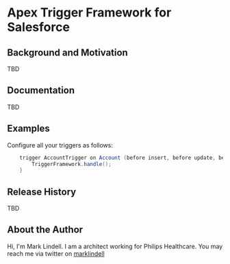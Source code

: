 Apex Trigger Framework for Salesforce
=====================================

Background and Motivation
-------------------------
TBD

Documentation 
-------------
TBD

Examples
--------

Configure all your triggers as follows:

```java
	trigger AccountTrigger on Account (before insert, before update, before delete, after insert, after update, after delete, after undelete ) {
		TriggerFramework.handle();
	}
```

Release History
---------------
TBD

About the Author
----------------

Hi, I'm Mark Lindell.  I am a architect working for Philips Healthcare.  You may reach me via twitter on [marklindell](http://twitter.com/marklindell)



